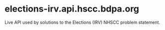 # elections-irv.api.hscc.bdpa.org

Live API used by solutions to the Elections (IRV) NHSCC problem statement.
